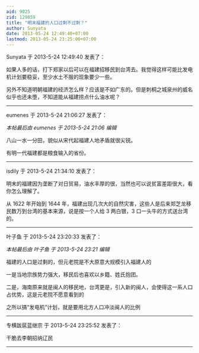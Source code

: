 ```yaml
---
aid: 9025
zid: 129859
title: "明末福建的人口过剩不过剩？"
author: Sunyata
date: 2013-05-24 12:49:40+07:00
lastmod: 2013-05-24 23:25:00+07:00
---
```


Sunyata 于 2013-5-24 12:49:40 发表了：

如果人多的话，打下郑家以后可以在福建招移民到台湾去。我觉得这样可能比发电机计划要稳妥，至少水土不服的现象要少一些。

另外不知道明朝福建的经济怎么样？应该是不如广东的。但是刺桐之城泉州的威名似乎也还未堕，不知道能从福建捞点什么油水呢？

---

eumenes 于 2013-5-24 21:06:27 发表了：

_本帖最后由 eumenes 于 2013-5-24 21:06 编辑_

八山一水一分田，貌似从宋代起福建人地矛盾就很尖锐。

有明一代福建都是粮食输入的省份。

---

isdily 于 2013-5-24 21:34:10 发表了：

明末的福建因为垄断了对日贸易，油水丰厚的很，当然也可以说贫富差距很大，看你怎么理解了。

从 1622 年开始到 1644 年，福建出现几次大的自然灾害，这些人是后来郑芝龙移民数万到台湾的基本来源，说是按一个人给 3 两白银，3 口一头牛的方式送台湾的。

---

叶子鱼 于 2013-5-24 23:20:33 发表了：

_本帖最后由 叶子鱼 于 2013-5-24 23:21 编辑_

福建的人口是过剩的，但元老院是不大原意大规模引入福建人的

一是当地宗族势力强大，移民后也喜欢以乡籍、姓氏抱团。

二是，海南原来就是闽人的移民地，台湾更是，引入新的闽人，会使得这一系人口占优势，这是元老院不愿意看到的

之所以搞“发电机”计划，就是要用北方人口冲淡闽人的比例

---

专横跋扈蓝继宗 于 2013-5-24 23:25:52 发表了：

干脆去李朝招纳辽民

---
